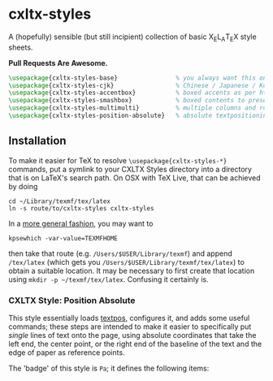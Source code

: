

# cxltx-styles

A (hopefully) sensible (but still incipient) collection of basic X<sub>E</sub>L<sub>A</sub>T<sub>E</sub>X style sheets.

**Pull Requests Are Awesome.**

````latex
\usepackage{cxltx-styles-base}                % you always want this one
\usepackage{cxltx-styles-cjk}                 % Chinese / Japanese / Korean
\usepackage{cxltx-styles-accentbox}           % boxed accents as per http://www.eutypon.gr/eutypon/pdf/e2000-05/e05-a04.pdf
\usepackage{cxltx-styles-smashbox}            % boxed contents to preserve lineheights
\usepackage{cxltx-styles-multimulti}          % multiple columns and rows on pages and in tables
\usepackage{cxltx-styles-position-absolute}   % absolute textpositioning
````


## Installation

To make it easier for TeX to resolve `\usepackage{cxltx-styles-*}` commands, put a symlink to your
CXLTX Styles directory into a directory that is on LaTeX's search path. On OSX with TeX Live, that can
be achieved by doing

    cd ~/Library/texmf/tex/latex
    ln -s route/to/cxltx-styles cxltx-styles

In a [more general fashion](http://tex.stackexchange.com/a/1138/28067), you may want to

    kpsewhich -var-value=TEXMFHOME

then take that route (e.g. `/Users/$USER/Library/texmf`) and append `/tex/latex` (which gets you
`/Users/$USER/Library/texmf/tex/latex`) to obtain a suitable location. It may be necessary to first create
that location using `mkdir -p ~/texmf/tex/latex`. Confusing it certainly is.


### CXLTX Style: Position Absolute

This style essentially loads [textpos][1], configures it, and adds some useful commands; these steps are
intended to make it easier to specifically put *single* lines of text onto the page, using absolute
coordinates that take the left end, the center point, or the right end of the baseline of the text and the
edge of paper as reference points.

The 'badge' of this style is `Pa`; it defines the following items:

[1]: http://www.tex.ac.uk/ctan/macros/latex/contrib/textpos/textpos.pdf


